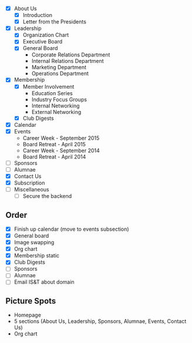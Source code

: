 - [x] About Us
    - [x] Introduction
    - [x] Letter from the Presidents
- [x] Leadership
    - [x] Organization Chart
    - [x] Executive Board
    - [x] General Board
        - Corporate Relations Department
        - Internal Relations Department
        - Marketing Department
        - Operations Department
- [x] Membership
    - [x] Member Involvement
        - Education Series
        - Industry Focus Groups
        - Internal Networking
        - External Networking
    - [x] Club Digests
- [x] Calendar
- [x] Events
    - Career Week - September 2015
    - Board Retreat - April 2015
    - Career Week - September 2014
    - Board Retreat - April 2014
- [ ] Sponsors
- [ ] Alumnae
- [x] Contact Us
- [x] Subscription
- [ ] Miscellaneous
    - [ ] Secure the backend

Order
-----
- [x] Finish up calendar (move to events subsection)
- [x] General board
- [x] Image swapping
- [x] Org chart
- [x] Membership static
- [x] Club Digests
- [ ] Sponsors
- [ ] Alumnae
- [ ] Email IS&T about domain

Picture Spots
-------------
- Homepage
- 5 sections (About Us, Leadership, Sponsors, Alumnae, Events, Contact Us)
- Org chart
